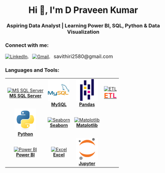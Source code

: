 <h1 align="center">Hi 👋, I'm D Praveen Kumar</h1>
<h3 align="center">Aspiring Data Analyst | Learning Power BI, SQL, Python & Data Visualization</h3>

<h3 align="left">Connect with me:</h3>
<p align="left">
  <a href="https://www.linkedin.com/in/praveen-kumar-869844200/" target="_blank">
    <img align="center" src="https://raw.githubusercontent.com/rahuldkjain/github-profile-readme-generator/master/src/images/icons/Social/linked-in-alt.svg" alt="LinkedIn" height="30" width="40" />
  </a>
  &nbsp;&nbsp;
  <a href="mailto:savithiri2580@gmail.com" target="_blank">
    <img align="center" src="https://img.icons8.com/color/48/gmail-new.png" alt="Gmail" height="30" width="40" />
  </a>
  &nbsp;&nbsp;
  <span style="font-size: 16px; vertical-align: middle;">savithiri2580@gmail.com</span>
</p>

<h3 align="left">Languages and Tools:</h3>

<!-- Table for 4 + 3 + 3 layout -->
<table>
  <tr align="center">
    <td>
      <a href="https://www.microsoft.com/en-us/sql-server" target="_blank">
        <img src="https://www.svgrepo.com/show/303229/microsoft-sql-server-logo.svg" alt="MS SQL Server" width="70" height="70"/><br/>
        <b>MS SQL Server</b>
      </a>
    </td>
    <td>
      <a href="https://www.mysql.com/" target="_blank">
        <img src="https://raw.githubusercontent.com/devicons/devicon/master/icons/mysql/mysql-original-wordmark.svg" alt="MySQL" width="70" height="70"/><br/>
        <b>MySQL</b>
      </a>
    </td>
    <td>
      <a href="https://pandas.pydata.org/" target="_blank">
        <img src="https://raw.githubusercontent.com/devicons/devicon/master/icons/pandas/pandas-original.svg" alt="Pandas" width="70" height="70"/><br/>
        <b>Pandas</b>
      </a>
    </td>
    <td>
      <a href="https://en.wikipedia.org/wiki/Extract,_transform,_load" target="_blank" title="ETL - Extract, Transform, Load">
        <img src="https://img.icons8.com/external-flaticons-lineal-color-flat-icons/64/000000/external-etl-big-data-flaticons-lineal-color-flat-icons.png" alt="ETL" width="70" height="70"/><br/>
        <b><span style="font-size:22px; background: linear-gradient(90deg, #FF6A00, #EE0979); -webkit-background-clip: text; -webkit-text-fill-color: transparent;">ETL</span></b>
      </a>
    </td>
  </tr>
  <tr align="center">
    <td>
      <a href="https://www.python.org" target="_blank">
        <img src="https://raw.githubusercontent.com/devicons/devicon/master/icons/python/python-original.svg" alt="Python" width="70" height="70"/><br/>
        <b>Python</b>
      </a>
    </td>
    <td>
      <a href="https://seaborn.pydata.org/" target="_blank">
        <img src="https://seaborn.pydata.org/_images/logo-mark-lightbg.svg" alt="Seaborn" width="70" height="70"/><br/>
        <b>Seaborn</b>
      </a>
    </td>
    <td>
      <a href="https://matplotlib.org/" target="_blank">
        <img src="https://matplotlib.org/_static/images/logo2.svg" alt="Matplotlib" width="70" height="70"/><br/>
        <b>Matplotlib</b>
      </a>
    </td>
    <td></td> <!-- empty to keep table shape -->
  </tr>
  <tr align="center">
    <td>
      <a href="https://powerbi.microsoft.com/" target="_blank">
        <img src="https://img.icons8.com/color/48/power-bi.png" alt="Power BI" width="70" height="70"/><br/>
        <b>Power BI</b>
      </a>
    </td>
    <td>
      <a href="https://www.microsoft.com/en-us/microsoft-365/excel" target="_blank">
        <img src="https://img.icons8.com/color/48/microsoft-excel-2019--v1.png" alt="Excel" width="70" height="70"/><br/>
        <b>Excel</b>
      </a>
    </td>
    <td>
      <a href="https://jupyter.org/" target="_blank">
        <img src="https://raw.githubusercontent.com/devicons/devicon/master/icons/jupyter/jupyter-original.svg" alt="Jupyter" width="70" height="70"/><br/>
        <b>Jupyter</b>
      </a>
    </td>
    <td></td> <!-- empty -->
  </tr>
</table>
